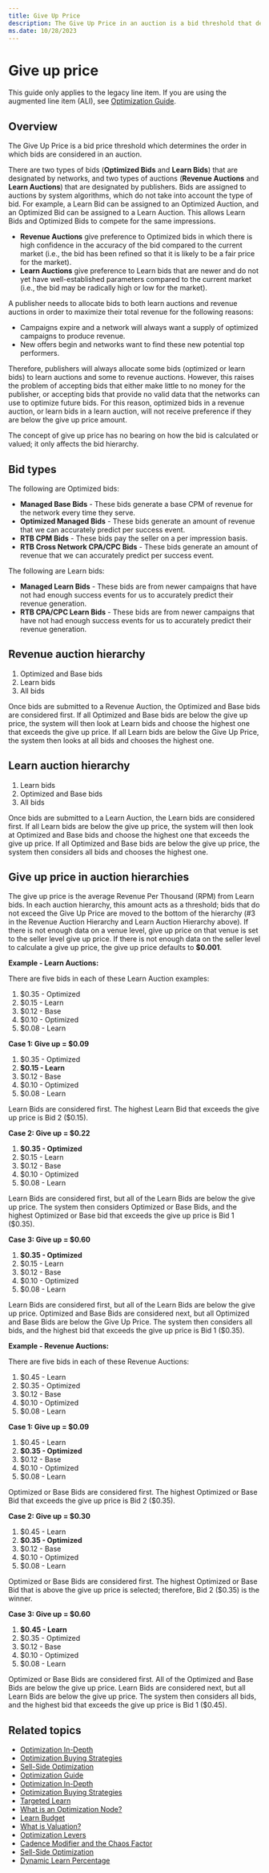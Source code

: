 ```yaml
---
title: Give Up Price
description: The Give Up Price in an auction is a bid threshold that determines the order of bid consideration, establishing a criterion for prioritizing bids.
ms.date: 10/28/2023
---
```


# Give up price

This guide only applies to the legacy line item. If you are using the augmented line item (ALI), see [Optimization Guide](optimization-guide-ali.md).

## Overview

The Give Up Price is a bid price threshold which determines the order in which bids are considered in an auction.

There are two types of bids (**Optimized Bids** and **Learn Bids**) that are designated by networks, and two types of auctions (**Revenue Auctions** and **Learn Auctions**) that are designated by publishers. Bids are assigned to auctions by system algorithms, which do not take into account the type of bid. For example, a Learn Bid can be assigned
to an Optimized Auction, and an Optimized Bid can be assigned to a Learn Auction. This allows Learn Bids and Optimized Bids to compete for the same impressions.

- **Revenue Auctions** give preference to Optimized bids in which there is high confidence in the accuracy of the bid compared to the current market (i.e., the bid has been refined so that it is likely to be a fair price for the market).
- **Learn Auctions** give preference to Learn bids that are newer and do not yet have well-established parameters compared to the current market (i.e., the bid may be radically high or low for the market).

A publisher needs to allocate bids to both learn auctions and revenue auctions in order to maximize their total revenue for the following reasons:

- Campaigns expire and a network will always want a supply of optimized campaigns to produce revenue.
- New offers begin and networks want to find these new potential top performers.

Therefore, publishers will always allocate some bids (optimized or learn bids) to learn auctions and some to revenue auctions. However, this raises the problem of accepting bids that either make little to no money for the publisher, or accepting bids that provide no valid data that the networks can use to optimize future bids. For this reason, optimized bids in a revenue auction, or learn bids in a learn auction, will not receive preference if they are below the give up price amount.

The concept of give up price has no bearing on how the bid is calculated or valued; it only affects the bid hierarchy.

## Bid types

The following are Optimized bids:

- **Managed Base Bids** - These bids generate a base CPM of revenue for the network every time they serve.
- **Optimized Managed Bids** - These bids generate an amount of revenue that we can accurately predict per success event.
- **RTB CPM Bids** - These bids pay the seller on a per impression basis.
- **RTB Cross Network CPA/CPC Bids** - These bids generate an amount of revenue that we can accurately predict per success event.

The following are Learn bids:

- **Managed Learn Bids** - These bids are from newer campaigns that have not had enough success events for us to accurately predict their revenue generation.
- **RTB CPA/CPC Learn Bids** - These bids are from newer campaigns that have not had enough success events for us to accurately predict their revenue generation.

## Revenue auction hierarchy

1. Optimized and Base bids
1. Learn bids
1. All bids

Once bids are submitted to a Revenue Auction, the Optimized and Base bids are considered first. If all Optimized and Base bids are below the give up price, the system will then look at Learn bids and choose the highest one that exceeds the give up price. If all Learn bids are below the Give Up Price, the system then looks at all bids and chooses the
highest one.

## Learn auction hierarchy

1. Learn bids
1. Optimized and Base bids
1. All bids

Once bids are submitted to a Learn Auction, the Learn bids are considered first. If all Learn bids are below the give up price, the system will then look at Optimized and Base bids and choose the highest one that exceeds the give up price. If all Optimized and Base bids are below the give up price, the system then considers all bids and chooses
the highest one.

## Give up price in auction hierarchies

The give up price is the average Revenue Per Thousand (RPM) from Learn bids. In each auction hierarchy, this amount acts as a threshold; bids that do not exceed the Give Up Price are moved to the bottom of the hierarchy (#3 in the Revenue Auction Hierarchy and Learn Auction Hierarchy above). If there is not enough data on a venue level, give up
price on that venue is set to the seller level give up price. If there is not enough data on the seller level to calculate a give up price, the give up price defaults to **$0.001**.

**Example - Learn Auctions:**

There are five bids in each of these Learn Auction examples:

1. $0.35 - Optimized
1. $0.15 - Learn
1. $0.12 - Base
1. $0.10 - Optimized
1. $0.08 - Learn

**Case 1: Give up = $0.09**

1. $0.35 - Optimized
1. **$0.15 - Learn**
1. $0.12 - Base
1. $0.10 - Optimized
1. $0.08 - Learn

Learn Bids are considered first. The highest Learn Bid that exceeds the give up price is Bid 2 ($0.15).

**Case 2: Give up = $0.22**

1. **$0.35 - Optimized**
1. $0.15 - Learn
1. $0.12 - Base
1. $0.10 - Optimized
1. $0.08 - Learn

Learn Bids are considered first, but all of the Learn Bids are below the give up price. The system then considers Optimized or Base Bids, and the highest Optimized or Base bid that exceeds the give up price is Bid 1 ($0.35).

**Case 3: Give up = $0.60**

1. **$0.35 - Optimized**
1. $0.15 - Learn
1. $0.12 - Base
1. $0.10 - Optimized
1. $0.08 - Learn

Learn Bids are considered first, but all of the Learn Bids are below the give up price. Optimized and Base Bids are considered next, but all Optimized and Base Bids are below the Give Up Price. The system then considers all bids, and the highest bid that exceeds the give up price is Bid 1 ($0.35).

**Example - Revenue Auctions:**

There are five bids in each of these Revenue Auctions:

1. $0.45 - Learn
1. $0.35 - Optimized
1. $0.12 - Base
1. $0.10 - Optimized
1. $0.08 - Learn

**Case 1: Give up = $0.09**

1. $0.45 - Learn
1. **$0.35 - Optimized**
1. $0.12 - Base
1. $0.10 - Optimized
1. $0.08 - Learn

Optimized or Base Bids are considered first. The highest Optimized or Base Bid that exceeds the give up price is Bid 2 ($0.35).

**Case 2: Give up = $0.30**

1. $0.45 - Learn
1. **$0.35 - Optimized**
1. $0.12 - Base
1. $0.10 - Optimized
1. $0.08 - Learn

Optimized or Base Bids are considered first. The highest Optimized or Base Bid that is above the give up price is selected; therefore, Bid 2 ($0.35) is the winner.

**Case 3: Give up = $0.60**

1. **$0.45 - Learn**
1. $0.35 - Optimized
1. $0.12 - Base
1. $0.10 - Optimized
1. $0.08 - Learn

Optimized or Base Bids are considered first. All of the Optimized and Base Bids are below the give up price. Learn Bids are considered next, but all Learn Bids are below the give up price. The system then considers all bids, and the highest bid that exceeds the give up price is Bid 1 ($0.45).

## Related topics

- [Optimization In-Depth](optimization-in-depth.md)
- [Optimization Buying Strategies](optimization-buying-strategies.md)
- [Sell-Side Optimization](sell-side-optimization.md)
- [Optimization Guide](optimization-guide.md)
- [Optimization In-Depth](optimization-in-depth.md)
- [Optimization Buying Strategies](optimization-buying-strategies.md)
- [Targeted Learn](targeted-learn.md)
- [What is an Optimization Node?](what-is-an-optimization-node.md)
- [Learn Budget](learn-budget.md)
- [What is Valuation?](what-is-valuation.md)
- [Optimization Levers](optimization-levers.md)
- [Cadence Modifier and the Chaos Factor](cadence-modifier-and-the-chaos-factor.md)
- [Sell-Side Optimization](sell-side-optimization.md)
- [Dynamic Learn Percentage](dynamic-learn-percentage.md)